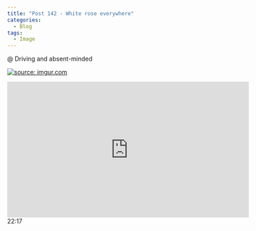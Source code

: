 ```yaml
---
title: "Post 142 - White rose everywhere"
categories:
  - Blog
tags:
  - Image
---
```


@ Driving and absent-minded

<a href="https://imgur.com/a2wBivf"><img src="https://i.imgur.com/a2wBivf.jpg" title="source: imgur.com" /></a>

<iframe width="560" height="315" src="https://www.youtube.com/embed/zDhblYqlXMQ" title="YouTube video player" frameborder="0" allow="accelerometer; autoplay; clipboard-write; encrypted-media; gyroscope; picture-in-picture" allowfullscreen></iframe>
<br/>
22:17

<script src="https://utteranc.es/client.js"
        repo="serendipityinlife/serendipityinlife.github.io"
        issue-term="pathname"
        theme="github-light"
        crossorigin="anonymous"
        async>
</script>
